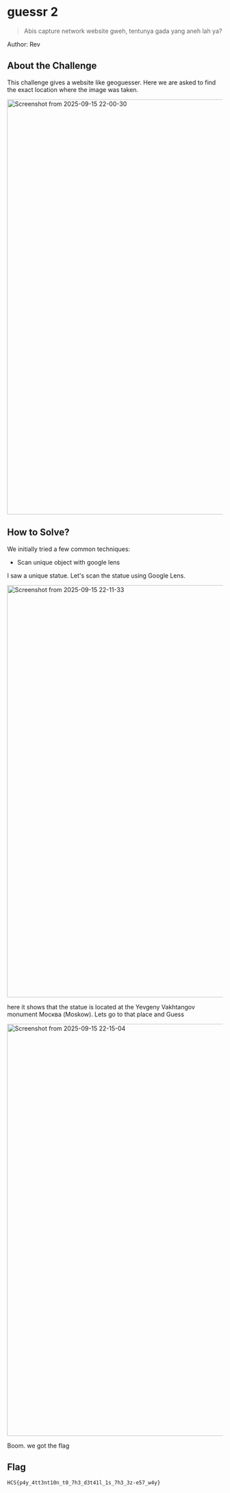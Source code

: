 # guessr 2
> Abis capture network website gweh, tentunya gada yang aneh lah ya?

Author: Rev


## About the Challenge
This challenge gives a website like geoguesser. Here we are asked to find the exact location where the image was taken.

<img width="1843" height="968" alt="Screenshot from 2025-09-15 22-00-30" src="https://github.com/user-attachments/assets/be3fc3f6-38ee-4404-8561-cf6c7d8912dd" />

## How to Solve?

We initially tried a few common techniques:

- Scan unique object with google lens

I saw a unique statue. Let's scan the statue using Google Lens.

<img width="872" height="961" alt="Screenshot from 2025-09-15 22-11-33" src="https://github.com/user-attachments/assets/2f496742-3ff4-4e63-9a6b-518980ea9e37" />

here it shows that the statue is located at the Yevgeny Vakhtangov monument Москва (Moskow). Lets go to that place and Guess

<img width="1834" height="961" alt="Screenshot from 2025-09-15 22-15-04" src="https://github.com/user-attachments/assets/2cd35392-c5b7-4337-92ef-9db1a7eeea29" />

Boom. we got the flag

## Flag
```
HCS{p4y_4tt3nt10n_t0_7h3_d3t41l_1s_7h3_3z-e57_w4y}
```
